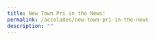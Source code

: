 ```yaml
---
title: New Town Pri in the News!
permalink: /accolades/new-town-pri-in-the-news
description: ""
---
```

